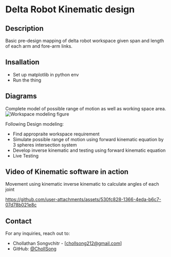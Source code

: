 # Delta Robot Kinematic design

## Description
Basic pre-design mapping of delta robot workspace given span and length of each arm and fore-arm links.
## Insallation
- Set up matplotlib in python env
- Run the thing

## Diagrams

Complete model of possible range of motion as well as working space area.
![Workspace modeling figure](https://github.com/user-attachments/assets/76b06df4-e52d-4405-aa5f-22d09c5d0446)

Following Design modeling:
- Find appropraite workspace requirement
- Simulate possible range of motion using forward kinematic equation by 3 spheres intersection system
- Develop inverse kinematic and testing using forward kinematic equation
- Live Testing

## Video of Kinematic software in action
Movement using kinematic inverse kinematic to calculate angles of each joint


https://github.com/user-attachments/assets/530fc828-1366-4eda-b6c7-07d78b021e8c

## Contact
For any inquiries, reach out to:
- Chollathan Songvchitr - [chollsong212@gmail.com]
- GitHub: [@ChollSong](https://github.com/ChollSong)
